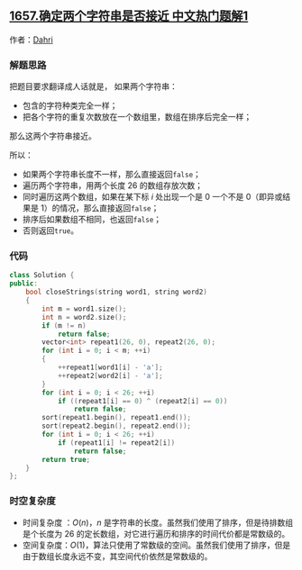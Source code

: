 ## [1657.确定两个字符串是否接近 中文热门题解1](https://leetcode.cn/problems/determine-if-two-strings-are-close/solutions/100000/tong-ji-zi-fu-de-chu-xian-ci-shu-jiu-hao-liao-by-p)

作者：[Dahri](https://leetcode.cn/u/Dahri)
### 解题思路
把题目要求翻译成人话就是，
如果两个字符串：

- 包含的字符种类完全一样；
- 把各个字符的重复次数放在一个数组里，数组在排序后完全一样；

那么这两个字符串接近。

所以：
- 如果两个字符串长度不一样，那么直接返回`false`；
- 遍历两个字符串，用两个长度 $26$ 的数组存放次数；
- 同时遍历这两个数组，如果在某下标 $i$ 处出现一个是 $0$ 一个不是 $0$（即异或结果是 $1$）的情况，那么直接返回`false`；
- 排序后如果数组不相同，也返回`false`；
- 否则返回`true`。

### 代码

```C++ []
class Solution {
public:
    bool closeStrings(string word1, string word2) 
    {
        int m = word1.size();
        int n = word2.size();
        if (m != n)
            return false;
        vector<int> repeat1(26, 0), repeat2(26, 0);
        for (int i = 0; i < m; ++i)
        {
            ++repeat1[word1[i] - 'a'];
            ++repeat2[word2[i] - 'a'];
        }
        for (int i = 0; i < 26; ++i)
            if ((repeat1[i] == 0) ^ (repeat2[i] == 0))
                return false;
        sort(repeat1.begin(), repeat1.end());
        sort(repeat2.begin(), repeat2.end());
        for (int i = 0; i < 26; ++i)
            if (repeat1[i] != repeat2[i])
                return false;
        return true;
    }
};
```
### 时空复杂度
- 时间复杂度 ：$O(n)$，$n$ 是字符串的长度。虽然我们使用了排序，但是待排数组是个长度为 $26$ 的定长数组，对它进行遍历和排序的时间代价都是常数级的。
- 空间复杂度：$O(1)$，算法只使用了常数级的空间。虽然我们使用了排序，但是由于数组长度永远不变，其空间代价依然是常数级的。